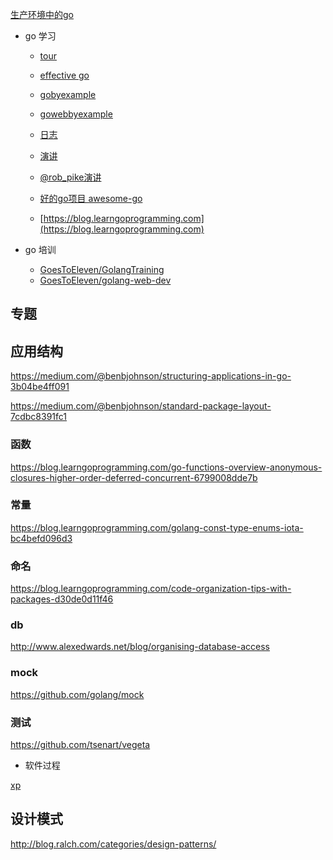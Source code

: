 [生产环境中的go](http://blog.tamizhvendan.in/blog/2017/05/01/using-golang-in-production-my-experiences/)

- go 学习
    - [tour](https://tour.golang.org/welcome/1)
    - [effective go](https://golang.org/doc/effective_go.html)
    - [gobyexample](https://gobyexample.com)
    - [gowebbyexample](https://gowebexamples.com/)
    - [日志](https://blog.golang.org/pipelines)
    - [演讲](http://go-lang.cat-v.org/talks/)
    - [@rob_pike演讲](https://go-proverbs.github.io/)
    - [好的go项目 awesome-go](https://github.com/avelino/awesome-go)
	
	- [https://blog.learngoprogramming.com](https://blog.learngoprogramming.com)

- go 培训
    - [  GoesToEleven/GolangTraining ](https://github.com/GoesToEleven/GolangTraining) 
    - [ GoesToEleven/golang-web-dev ](https://github.com/GoesToEleven/golang-web-dev)


## 专题

##  应用结构

https://medium.com/@benbjohnson/structuring-applications-in-go-3b04be4ff091

https://medium.com/@benbjohnson/standard-package-layout-7cdbc8391fc1

### 函数
https://blog.learngoprogramming.com/go-functions-overview-anonymous-closures-higher-order-deferred-concurrent-6799008dde7b

### 常量
https://blog.learngoprogramming.com/golang-const-type-enums-iota-bc4befd096d3


### 命名
https://blog.learngoprogramming.com/code-organization-tips-with-packages-d30de0d11f46


### db

http://www.alexedwards.net/blog/organising-database-access

### mock
https://github.com/golang/mock

### 测试

https://github.com/tsenart/vegeta

- 软件过程

[xp](http://www.extremeprogramming.org/more.html)    


## 设计模式

http://blog.ralch.com/categories/design-patterns/
